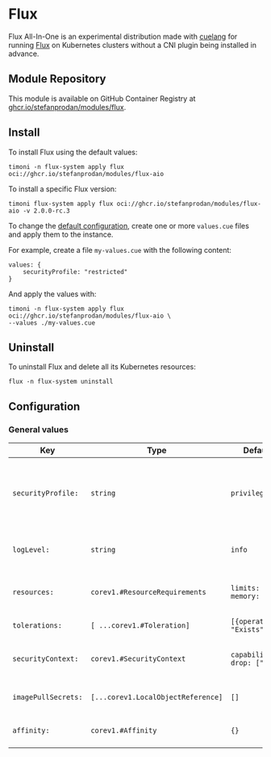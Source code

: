 # Flux

Flux All-In-One is an experimental distribution made with [cuelang](https://cuelang.org/)
for running [Flux](https://fluxcd.io) on Kubernetes clusters without a CNI plugin being
installed in advance.

## Module Repository

This module is available on GitHub Container Registry at
[ghcr.io/stefanprodan/modules/flux](https://github.com/stefanprodan/podinfo/pkgs/container/modules%2Fflux).

## Install

To install Flux using the default values:

```shell
timoni -n flux-system apply flux oci://ghcr.io/stefanprodan/modules/flux-aio
```

To install a specific Flux version:

```shell
timoni flux-system apply flux oci://ghcr.io/stefanprodan/modules/flux-aio -v 2.0.0-rc.3
```

To change the [default configuration](#configuration),
create one or more `values.cue` files and apply them to the instance.

For example, create a file `my-values.cue` with the following content:

```cue
values: {
	securityProfile: "restricted"
}
```

And apply the values with:

```shell
timoni -n flux-system apply flux oci://ghcr.io/stefanprodan/modules/flux-aio \
--values ./my-values.cue
```

## Uninstall

To uninstall Flux and delete all its Kubernetes resources:

```shell
flux -n flux-system uninstall
```

## Configuration

### General values

| Key                 | Type                               | Default                       | Description                                                                                                                                  |
|---------------------|------------------------------------|-------------------------------|----------------------------------------------------------------------------------------------------------------------------------------------|
| `securityProfile:`  | `string`                           | `privileged`                  | To enable Flux multi-tenancy lockdown set the value to `restricted`                                                                          |
| `logLevel:`         | `string`                           | `info`                        | Flux log level can be `debug`, `info`, `error`                                                                                               |
| `resources:`        | `corev1.#ResourceRequirements`     | `limits: memory: "1Gi"`       | [Kubernetes resource requests and limits](https://kubernetes.io/docs/concepts/configuration/manage-resources-containers)                     |
| `tolerations:`      | `[ ...corev1.#Toleration]`         | `[{operator: "Exists"}]`      | [Kubernetes toleration](https://kubernetes.io/docs/concepts/scheduling-eviction/taint-and-toleration)                                        |
| `securityContext:`  | `corev1.#SecurityContext`          | `capabilities: drop: ["ALL"]` | [Kubernetes container security context](https://kubernetes.io/docs/tasks/configure-pod-container/security-context)                           |
| `imagePullSecrets:` | `[...corev1.LocalObjectReference]` | `[]`                          | [Kubernetes image pull secrets](https://kubernetes.io/docs/concepts/containers/images/#specifying-imagepullsecrets-on-a-pod)                 |
| `affinity:`         | `corev1.#Affinity`                 | `{}`                          | [Kubernetes affinity and anti-affinity](https://kubernetes.io/docs/concepts/scheduling-eviction/assign-pod-node/#affinity-and-anti-affinity) |
